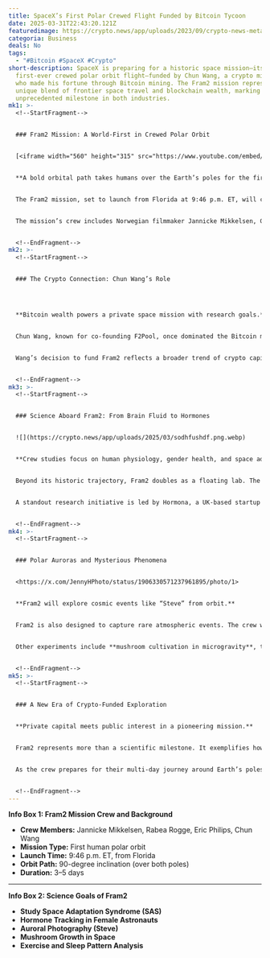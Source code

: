 ```yaml
---
title: SpaceX’s First Polar Crewed Flight Funded by Bitcoin Tycoon
date: 2025-03-31T22:43:20.121Z
featuredimage: https://crypto.news/app/uploads/2023/09/crypto-news-metaverse-space-front-side-view-neon-colors-cyberpunk-styl-v5.2-1.png.webp
categoria: Business
deals: No
tags:
  - "#Bitcoin #SpaceX #Crypto"
short-description: SpaceX is preparing for a historic space mission—its
  first-ever crewed polar orbit flight—funded by Chun Wang, a crypto millionaire
  who made his fortune through Bitcoin mining. The Fram2 mission represents a
  unique blend of frontier space travel and blockchain wealth, marking an
  unprecedented milestone in both industries.
mk1: >-
  <!--StartFragment-->


  ### Fram2 Mission: A World-First in Crewed Polar Orbit


  [<iframe width="560" height="315" src="https://www.youtube.com/embed/qaMDdNAbg-A?si=IpQ6J_PyPmE7nb26" title="YouTube video player" frameborder="0" allow="accelerometer; autoplay; clipboard-write; encrypted-media; gyroscope; picture-in-picture; web-share" referrerpolicy="strict-origin-when-cross-origin" allowfullscreen></iframe>](<<iframe width="560" height="315" src="https://www.youtube.com/embed/qaMDdNAbg-A?si=IpQ6J_PyPmE7nb26" title="YouTube video player" frameborder="0" allow="accelerometer; autoplay; clipboard-write; encrypted-media; gyroscope; picture-in-picture; web-share" referrerpolicy="strict-origin-when-cross-origin" allowfullscreen></iframe>>)


  **A bold orbital path takes humans over the Earth’s poles for the first time.**


  The Fram2 mission, set to launch from Florida at 9:46 p.m. ET, will carry four adventurers on a trajectory that crosses over both the North and South Poles—an orbit never attempted in human spaceflight. Unlike traditional missions that follow equatorial paths, Fram2’s 90-degree inclination will provide unparalleled views of polar regions and auroral phenomena.


  The mission’s crew includes Norwegian filmmaker Jannicke Mikkelsen, German robotics expert Rabea Rogge, and Australian polar explorer Eric Philips—none of whom have previous space experience. They were handpicked by mission financier Chun Wang, founder of F2Pool and an early Bitcoin mining pioneer.


  <!--EndFragment-->
mk2: >-
  <!--StartFragment-->


  ### The Crypto Connection: Chun Wang’s Role




  **Bitcoin wealth powers a private space mission with research goals.**


  Chun Wang, known for co-founding F2Pool, once dominated the Bitcoin mining scene. At its peak, the pool was among the top contributors to the network’s total hash rate. While its influence has since declined to just over 10%, Wang’s early mining success still resonates: he reportedly mined 7,700 BTC between 2011 and 2012—valued today at over $600 million.


  Wang’s decision to fund Fram2 reflects a broader trend of crypto capital flowing into technological ventures beyond finance. It’s unclear exactly how much he invested in the mission, but the combination of crypto origin and space ambition is setting a new precedent for decentralized wealth in action.


  <!--EndFragment-->
mk3: >-
  <!--StartFragment-->


  ### Science Aboard Fram2: From Brain Fluid to Hormones


  ![](https://crypto.news/app/uploads/2025/03/sodhfushdf.png.webp)


  **Crew studies focus on human physiology, gender health, and space adaptation.**


  Beyond its historic trajectory, Fram2 doubles as a floating lab. The crew will participate in several human biology experiments, including studies on **space adaptation syndrome**, sleep disruption, and brain fluid shifts. These efforts build on data from the 2024 Polaris Dawn mission and aim to develop better treatment options for nausea in microgravity.


  A standout research initiative is led by Hormona, a UK-based startup studying **hormonal changes in female astronauts**—an area largely overlooked in space medicine. Mikkelsen and Rogge will conduct real-time hormone monitoring, addressing a critical gender gap in physiological data from space missions.


  <!--EndFragment-->
mk4: >-
  <!--StartFragment-->


  ### Polar Auroras and Mysterious Phenomena


  <https://x.com/JennyHPhoto/status/1906330571237961895/photo/1>


  **Fram2 will explore cosmic events like “Steve” from orbit.**


  Fram2 is also designed to capture rare atmospheric events. The crew will attempt to photograph **Steve**, a mysterious auroral structure discovered in 2016. Observing polar auroras from above offers unique insights into Earth’s magnetic activity, which could help scientists better understand space weather and its impact on communication systems.


  Other experiments include **mushroom cultivation in microgravity**, testing new exercise routines, and documenting circadian rhythm shifts. Together, these projects aim to lay the groundwork for longer human stays in space under extreme orbital conditions.


  <!--EndFragment-->
mk5: >-
  <!--StartFragment-->


  ### A New Era of Crypto-Funded Exploration


  **Private capital meets public interest in a pioneering mission.**


  Fram2 represents more than a scientific milestone. It exemplifies how cryptocurrency wealth is increasingly supporting bold, forward-looking ventures. Chun Wang’s backing of this mission reflects a growing interest in using decentralized capital to pursue projects once reserved for governments or elite institutions.


  As the crew prepares for their multi-day journey around Earth’s poles, the Fram2 mission serves as a reminder that the future of space exploration may not just be built by rockets—but also by Bitcoin.


  <!--EndFragment-->
---
```

<!--StartFragment-->

**Info Box 1: Fram2 Mission Crew and Background**

* **Crew Members:** Jannicke Mikkelsen, Rabea Rogge, Eric Philips, Chun Wang
* **Mission Type:** First human polar orbit
* **Launch Time:** 9:46 p.m. ET, from Florida
* **Orbit Path:** 90-degree inclination (over both poles)
* **Duration:** 3–5 days

- - -

**Info Box 2: Science Goals of Fram2**

* **Study Space Adaptation Syndrome (SAS)**
* **Hormone Tracking in Female Astronauts**
* **Auroral Photography (Steve)**
* **Mushroom Growth in Space**
* **Exercise and Sleep Pattern Analysis**

<!--EndFragment-->